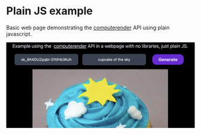 # Plain JS example 

Basic web page demonstrating the [computerender](https://computerender.com) API using plain javascript. 

<img src="/web/plain-js/screenshot.png?raw=true" width="768px">